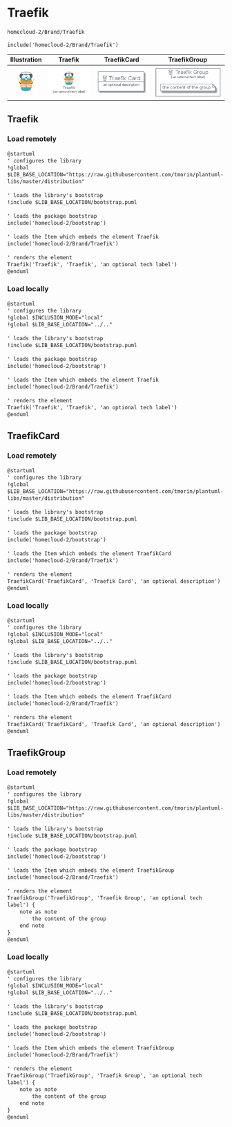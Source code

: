 # Traefik


```text
homecloud-2/Brand/Traefik
```

```text
include('homecloud-2/Brand/Traefik')
```



| Illustration | Traefik | TraefikCard | TraefikGroup |
| :---: | :---: | :---: | :---: |
| ![illustration for Illustration](../../homecloud-2/Brand/Traefik.png) | ![illustration for Traefik](../../homecloud-2/Brand/Traefik.Local.png) | ![illustration for TraefikCard](../../homecloud-2/Brand/TraefikCard.Local.png) | ![illustration for TraefikGroup](../../homecloud-2/Brand/TraefikGroup.Local.png) |




## Traefik

### Load remotely
```plantuml
@startuml
' configures the library
!global $LIB_BASE_LOCATION="https://raw.githubusercontent.com/tmorin/plantuml-libs/master/distribution"

' loads the library's bootstrap
!include $LIB_BASE_LOCATION/bootstrap.puml

' loads the package bootstrap
include('homecloud-2/bootstrap')

' loads the Item which embeds the element Traefik
include('homecloud-2/Brand/Traefik')

' renders the element
Traefik('Traefik', 'Traefik', 'an optional tech label')
@enduml
```

### Load locally
```plantuml
@startuml
' configures the library
!global $INCLUSION_MODE="local"
!global $LIB_BASE_LOCATION="../.."

' loads the library's bootstrap
!include $LIB_BASE_LOCATION/bootstrap.puml

' loads the package bootstrap
include('homecloud-2/bootstrap')

' loads the Item which embeds the element Traefik
include('homecloud-2/Brand/Traefik')

' renders the element
Traefik('Traefik', 'Traefik', 'an optional tech label')
@enduml
```

## TraefikCard

### Load remotely
```plantuml
@startuml
' configures the library
!global $LIB_BASE_LOCATION="https://raw.githubusercontent.com/tmorin/plantuml-libs/master/distribution"

' loads the library's bootstrap
!include $LIB_BASE_LOCATION/bootstrap.puml

' loads the package bootstrap
include('homecloud-2/bootstrap')

' loads the Item which embeds the element TraefikCard
include('homecloud-2/Brand/Traefik')

' renders the element
TraefikCard('TraefikCard', 'Traefik Card', 'an optional description')
@enduml
```

### Load locally
```plantuml
@startuml
' configures the library
!global $INCLUSION_MODE="local"
!global $LIB_BASE_LOCATION="../.."

' loads the library's bootstrap
!include $LIB_BASE_LOCATION/bootstrap.puml

' loads the package bootstrap
include('homecloud-2/bootstrap')

' loads the Item which embeds the element TraefikCard
include('homecloud-2/Brand/Traefik')

' renders the element
TraefikCard('TraefikCard', 'Traefik Card', 'an optional description')
@enduml
```

## TraefikGroup

### Load remotely
```plantuml
@startuml
' configures the library
!global $LIB_BASE_LOCATION="https://raw.githubusercontent.com/tmorin/plantuml-libs/master/distribution"

' loads the library's bootstrap
!include $LIB_BASE_LOCATION/bootstrap.puml

' loads the package bootstrap
include('homecloud-2/bootstrap')

' loads the Item which embeds the element TraefikGroup
include('homecloud-2/Brand/Traefik')

' renders the element
TraefikGroup('TraefikGroup', 'Traefik Group', 'an optional tech label') {
    note as note
        the content of the group
    end note
}
@enduml
```

### Load locally
```plantuml
@startuml
' configures the library
!global $INCLUSION_MODE="local"
!global $LIB_BASE_LOCATION="../.."

' loads the library's bootstrap
!include $LIB_BASE_LOCATION/bootstrap.puml

' loads the package bootstrap
include('homecloud-2/bootstrap')

' loads the Item which embeds the element TraefikGroup
include('homecloud-2/Brand/Traefik')

' renders the element
TraefikGroup('TraefikGroup', 'Traefik Group', 'an optional tech label') {
    note as note
        the content of the group
    end note
}
@enduml
```

